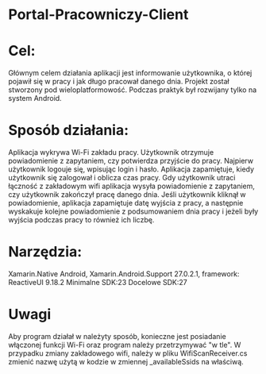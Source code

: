 # Portal-Pracowniczy-Client
# Cel:

Głównym celem działania aplikacji jest informowanie użytkownika, o której pojawił się w pracy i jak długo pracował danego dnia. 
Projekt został stworzony pod wieloplatformowość. Podczas praktyk był rozwijany tylko na system Android. 

# Sposób działania:

Aplikacja wykrywa Wi-Fi zakładu pracy. Użytkownik otrzymuje powiadomienie z zapytaniem, czy potwierdza przyjście do pracy. Najpierw użytkownik logouje się, wpisując login i hasło. Aplikacja zapamiętuje, kiedy użytkownik się zalogował i oblicza czas pracy. Gdy użytkownik utraci łączność z zakładowym wifi aplikacja wysyła powiadomienie z zapytaniem, czy użytkownik zakończył pracę danego dnia. Jeśli użytkownik kliknął w powiadomienie, aplikacja zapamiętuje datę wyjścia z pracy, a następnie wyskakuje kolejne powiadomienie z podsumowaniem dnia pracy i jeżeli były wyjścia podczas pracy to również ich liczbę.

# Narzędzia:

Xamarin.Native Android, Xamarin.Android.Support 27.0.2.1, framework: ReactiveUI 9.18.2 Minimalne SDK:23 Docelowe SDK:27

# Uwagi

Aby program działał w należyty sposób, konieczne jest posiadanie włączonej funkcji Wi-Fi oraz program należy przetrzymywać "w tle". W przypadku zmiany zakładowego wifi, należy w pliku WifiScanReceiver.cs zmienić nazwę użytą w kodzie w zmiennej _availableSsids na właściwą.
